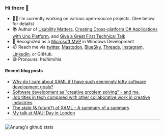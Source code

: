 ### Hi there 👋

- 👨‍💻 I’m currently working on various open-source projects. (See below for details)
- 📚 Author of [Usability Matters](https://www.manning.com/books/usability-matters?a_aid=mrlacey), [Creating Cross-platform C# Applications with Uno Platform](https://www.packtpub.com/product/creating-cross-platform-c-applications-with-uno-platform/9781801078498), and [Give a Great First Technical Talk](https://amzn.to/3XQ82gY)
- 🏅 Recognized as a [Microsoft MVP](https://mvp.microsoft.com/en-us/PublicProfile/5001397?fullName=Matt%20Lacey) in Windows Development
- 📫 Reach me via [twitter](https://twitter.com/mrlacey), <a rel="me" href="https://fosstodon.org/@mrlacey">Mastodon</a>, [BlueSky](https://bsky.app/profile/mrlacey.bsky.social), [Threads](https://www.threads.net/@mattrlacey), [Instagram](https://www.instagram.com/mattrlacey), [LinkedIn](https://www.linkedin.com/in/mrlacey), or GitHub.
- 😄 Pronouns: he/him/his

<!--
**mrlacey/mrlacey** is a ✨ _special_ ✨ repository because its `README.md` (this file) appears on your GitHub profile.

Here are some ideas to get you started:

- 🔭 I’m currently working on ...
- 🌱 I’m currently learning ...
- 👯 I’m looking to collaborate on ...
- 🤔 I’m looking for help with ...
- 💬 Ask me about ...
- 📫 How to reach me: ...
- 😄 Pronouns: ...
- ⚡ Fun fact: ...
-->

#### Recent blog posts
<!-- BLOG-POST-LIST:START -->
- [Why do I care about XAML if I have such seemingly lofty software development goals?](https://www.mrlacey.com/2025/03/why-do-i-care-about-xaml-if-i-have-such.html)
- [Software development as &quot;creative problem solving&quot; - and me.](https://www.mrlacey.com/2025/03/software-development-as-creative.html)
- [Job titles in tech compared with other collaborative work in creative industries](https://www.mrlacey.com/2025/03/collaborative-work-and-software-creation.html)
- [The state &lpar;&amp; future?&rpar; of XAML - A summary of a summary](https://www.mrlacey.com/2025/03/the-state-future-of-xaml-summary-of.html)
- [My talk at MAUI Day in London](https://www.mrlacey.com/2025/03/my-talk-at-maui-day-in-london.html)
<!-- BLOG-POST-LIST:END -->

---

![Anurag's github stats](https://github-readme-stats.vercel.app/api?username=mrlacey&count_private=true&show_icons=true)
